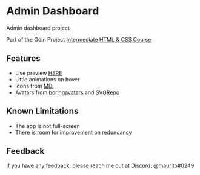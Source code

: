 
# Admin Dashboard
Admin dashboard project

Part of the Odin Project [Intermediate HTML & CSS Course](https://www.theodinproject.com/lessons/node-path-intermediate-html-and-css-admin-dashboard)


## Features
- Live preview [HERE](https://mlorenzm.github.io/admin-dashboard/)
- Little animations on hover
- Icons from [MDI](https://pictogrammers.com/library/mdi/)
- Avatars from [boringavatars](boringavatars.com) and [SVGRepo](svgrepo.com)


## Known Limitations

- The app is not full-screen
- There is room for improvement on redundancy

## Feedback

If you have any feedback, please reach me out at Discord: @maurito#0249
